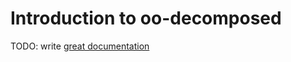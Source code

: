 # Introduction to oo-decomposed

TODO: write [great documentation](http://jacobian.org/writing/great-documentation/what-to-write/)
